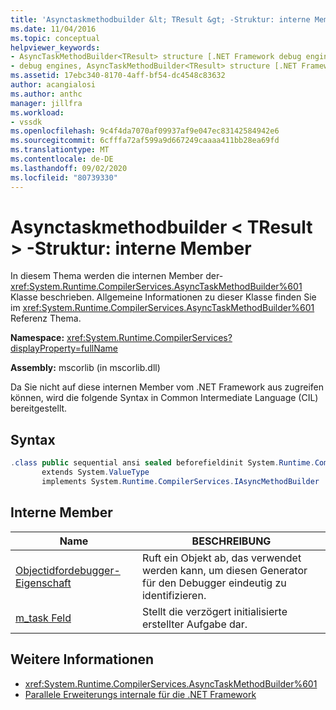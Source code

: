 ```yaml
---
title: 'Asynctaskmethodbuilder &lt; TResult &gt; -Struktur: interne Member | Microsoft-Dokumentation'
ms.date: 11/04/2016
ms.topic: conceptual
helpviewer_keywords:
- AsyncTaskMethodBuilder<TResult> structure [.NET Framework debug engines]
- debug engines, AsyncTaskMethodBuilder<TResult> structure [.NET Framework]
ms.assetid: 17ebc340-8170-4aff-bf54-dc4548c83632
author: acangialosi
ms.author: anthc
manager: jillfra
ms.workload:
- vssdk
ms.openlocfilehash: 9c4f4da7070af09937af9e047ec83142584942e6
ms.sourcegitcommit: 6cfffa72af599a9d667249caaaa411bb28ea69fd
ms.translationtype: MT
ms.contentlocale: de-DE
ms.lasthandoff: 09/02/2020
ms.locfileid: "80739330"
---
```

# <a name="asynctaskmethodbuilderlttresultgt-structure---internal-members"></a>Asynctaskmethodbuilder &lt; TResult &gt; -Struktur: interne Member
In diesem Thema werden die internen Member der- <xref:System.Runtime.CompilerServices.AsyncTaskMethodBuilder%601> Klasse beschrieben. Allgemeine Informationen zu dieser Klasse finden Sie im <xref:System.Runtime.CompilerServices.AsyncTaskMethodBuilder%601> Referenz Thema.

 **Namespace:** <xref:System.Runtime.CompilerServices?displayProperty=fullName>

 **Assembly:** mscorlib (in mscorlib.dll)

 Da Sie nicht auf diese internen Member vom .NET Framework aus zugreifen können, wird die folgende Syntax in Common Intermediate Language (CIL) bereitgestellt.

## <a name="syntax"></a>Syntax

```csharp
.class public sequential ansi sealed beforefieldinit System.Runtime.CompilerServices.AsyncTaskMethodBuilder`1<TResult>
       extends System.ValueType
       implements System.Runtime.CompilerServices.IAsyncMethodBuilder
```

## <a name="internal-members"></a>Interne Member

|Name|BESCHREIBUNG|
|----------|-----------------|
|[Objectidfordebugger-Eigenschaft](../../extensibility/debugger/asynctaskmethodbuilder-tresult-objectidfordebugger-property.md)|Ruft ein Objekt ab, das verwendet werden kann, um diesen Generator für den Debugger eindeutig zu identifizieren.|
|[m_task Feld](../../extensibility/debugger/asynctaskmethodbuilder-tresult-m-task-field.md)|Stellt die verzögert initialisierte erstellter Aufgabe dar.|

## <a name="see-also"></a>Weitere Informationen
- <xref:System.Runtime.CompilerServices.AsyncTaskMethodBuilder%601>
- [Parallele Erweiterungs internale für die .NET Framework](../../extensibility/debugger/parallel-extension-internals-for-the-dotnet-framework.md)
